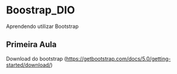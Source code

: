 # Boostrap_DIO
Aprendendo utilizar Bootstrap

## Primeira Aula
Download do bootstrap (https://getbootstrap.com/docs/5.0/getting-started/download/)
